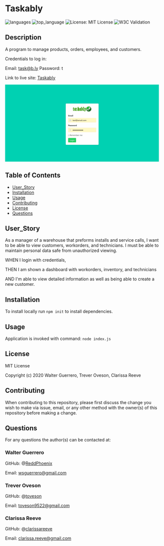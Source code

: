 # Taskably

![languages](https://img.shields.io/github/languages/count/ReddPhoenix/taskably) ![top_language](https://img.shields.io/github/languages/top/ReddPhoenix/taskably) ![License: MIT License](https://img.shields.io/badge/License-MIT%20License-blue.svg) ![W3C Validation](https://img.shields.io/w3c-validation/default?targetUrl=https%3A%2F%2Farcane-wildwood-67330.herokuapp.com%2F)

## Description

A program to manage products, orders, employees, and customers.

Credentials to log in: 

Email:    task@b.ly
Password: t


Link to live site: [Taskably](https://arcane-wildwood-67330.herokuapp.com/)

![Dashboard](/public/assets/images/taskably.gif)

## Table of Contents

* [User_Story](#User_Story)
* [Installation](#installation)
* [Usage](#usage)
* [Contributing](#contributing)
* [License](#license)
* [Questions](#questions)

## User_Story
As a manager of a warehouse that preforms installs and service calls, I want to be able to view customers, workorders, and technicians. I must be able to maintain personal data safe from unauthorized viewing.

WHEN I login with credentials, 

THEN I am shown a dashboard with workorders, inventory, and technicians

AND I'm able to view detailed information as well as being able to create a new customer.

## Installation

To install locally run `npm init` to install dependencies.

## Usage

Application is invoked with command: `node index.js`

## License

MIT License

Copyright (c) 2020 Walter Guerrero, Trever Oveson, Clarissa Reeve

## Contributing

When contributing to this repository, please first discuss the change you wish to make via issue, email, or any other method with the owner(s) of this repository before making a change.

## Questions

For any questions the author(s) can be contacted at:

### Walter Guerrero

GitHub: @[ReddPhoenix](https://github.com/ReddPhoenix)

Email: wsguerrero@gmail.com

### Trever Oveson

GitHub: @[toveson](https://github.com/toveson)

Email: toveson9522@gmail.com

### Clarissa Reeve

GitHub: @[clarissareeve](https://github.com/clarissareeve)

Email: clarissa.reeve@gmail.com